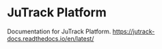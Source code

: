 # JuTrack Platform
  Documentation for JuTrack Platform.
  https://jutrack-docs.readthedocs.io/en/latest/
